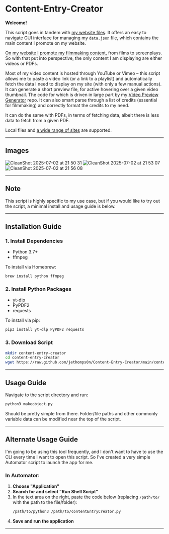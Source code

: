 # Content-Entry-Creator

**Welcome!**

This script goes in tandem with [my website files](https://github.com/jethomps0n/My-Portfolio-Website). It offers an easy to navigate GUI interface for managing my [`data.json`]([https://github.com/jethomps0n/My-Portfolio-Website](https://github.com/jethomps0n/My-Portfolio-Website/blob/main/resources/json/data.json)) file, which contains the main content I promote on my website.

[On my website I promote my filmmaking content](https://itsjonathanthompson.com), from films to screenplays. So with that put into perspective, the only content I am displaying are either videos or PDFs.

Most of my video content is hosted through YouTube or Vimeo – this script allows me to paste a video link (or a link to a playlist) and automatically fetch the data I need to display on my site (with only a few manual actions). It can generate a short preview file, for active hovering over a given video thumbnail. The code for which is driven in large part by my [Video Preview Generator](https://github.com/jethomps0n/Video-Preview-Generator) repo. It can also smart parse through a list of credits (essential for filmmaking) and correctly format the credits to my need.

It can do the same with PDFs, in terms of fetching data, albeit there is less data to fetch from a given PDF.

Local files and [a wide range of sites](https://github.com/yt-dlp/yt-dlp/blob/master/supportedsites.md) are supported.

---
## Images
![CleanShot 2025-07-02 at 21 50 31](https://github.com/user-attachments/assets/e559d3f0-cf74-4750-8433-939fc1725134)
![CleanShot 2025-07-02 at 21 53 07](https://github.com/user-attachments/assets/c05ada76-b1f5-4196-901e-26edba4fdb4d)
![CleanShot 2025-07-02 at 21 56 08](https://github.com/user-attachments/assets/e17c788a-323e-45f7-84ee-a94892911cfb)

---
## Note
This script is highly specific to my use case, but if you would like to try out the script, a minimal install and usage guide is below.

---

## Installation Guide

### 1. Install Dependencies
- Python 3.7+
- ffmpeg

To install via Homebrew:
```sh
brew install python ffmpeg
```

### 2. Install Python Packages
- yt-dlp
- PyPDF2
- requests

To install via pip:
```sh
pip3 install yt-dlp PyPDF2 requests
```

### 3. Download Script
```sh
mkdir content-entry-creator
cd content-entry-creator
wget https://raw.github.com/jethomps0n/Content-Entry-Creator/main/contentEntryCreator.py
```

---

## Usage Guide

Navigate to the script directory and run:
```sh
python3 makeobject.py
```

Should be pretty simple from there. Folder/file paths and other commonly variable data can be modified near the top of the script.

---

## Alternate Usage Guide

I'm going to be using this tool frequently, and I don't want to have to use the CLI every time I want to open this script. So I've created a very simple Automator script to launch the app for me.

### In Automator:

1. **Choose "Application"**
2. **Search for and select "Run Shell Script"**
3. In the text area on the right, paste the code below (replacing `/path/to/` with the path to the file/folder):
    ```sh
    /path/to/python3 /path/to/contentEntryCreator.py
    ```
4. **Save and run the application**

---
